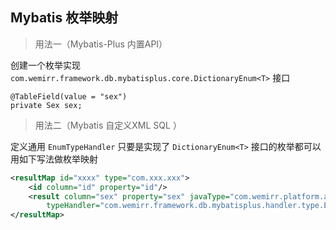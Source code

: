 ## Mybatis 枚举映射

> 用法一（Mybatis-Plus 内置API）

创建一个枚举实现 `com.wemirr.framework.db.mybatisplus.core.DictionaryEnum<T>` 接口 

```
@TableField(value = "sex")
private Sex sex;
```

> 用法二（Mybatis 自定义XML SQL ）

定义通用 `EnumTypeHandler` 只要是实现了 `DictionaryEnum<T>` 接口的枚举都可以用如下写法做枚举映射

``` xml
<resultMap id="xxxx" type="com.xxx.xxx">
    <id column="id" property="id"/>
    <result column="sex" property="sex" javaType="com.wemirr.platform.authority.domain.enums.Sex"
        typeHandler="com.wemirr.framework.db.mybatisplus.handler.type.EnumTypeHandler"/>
</resultMap>
```